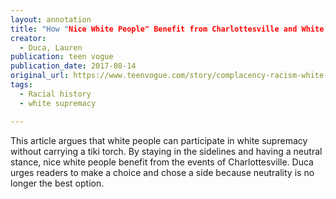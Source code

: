 ```yaml
---
layout: annotation
title: "How "Nice White People" Benefit from Charlottesville and White Supremacy"
creator:
  - Duca, Lauren
publication: teen vogue
publication_date: 2017-08-14
original_url: https://www.teenvogue.com/story/complacency-racism-white-supremacy-charlottesville-thigh-high-politics-lauren-duca/amp
tags:
  - Racial history
  - white supremacy

---
```

This article argues that white people can participate in white supremacy without carrying a tiki torch. By staying in the sidelines and having a neutral stance, nice white people benefit from the events of Charlottesville. Duca urges readers to make a choice and chose a side because neutrality is no longer the best option.
